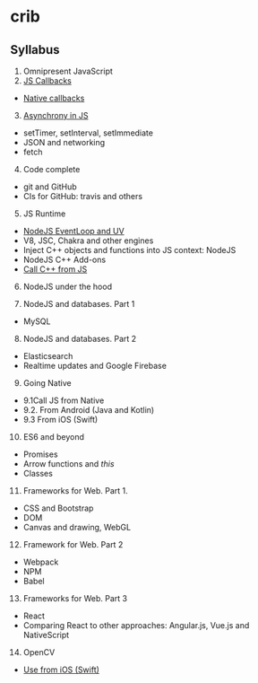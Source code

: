 # crib

## Syllabus
1. Omnipresent JavaScript
2. [JS Callbacks](https://github.com/olegkleiman/crib/blob/master/session2/readme.md)
  * [Native callbacks](https://github.com/olegkleiman/crib/blob/master/session2/nativeCallbacks/readme.md)
3. [Asynchrony in JS](https://github.com/olegkleiman/crib/blob/master/session3/readme.md)
  * setTimer, setInterval, setImmediate
  * JSON and networking
  * fetch
4. Code complete
  + git and GitHub
  + CIs for GitHub: travis and others
5. JS Runtime
  + [NodeJS EventLoop and UV](https://github.com/olegkleiman/crib/blob/master/session5/eventLoop/readme.md)
  + V8, JSC, Chakra and other engines
  + Inject C++ objects and functions into JS context: NodeJS
  + NodeJS C++ Add-ons
  + [Call C++ from JS](https://github.com/olegkleiman/crib/blob/master/session5/cpp/readme.md)
6. NodeJS under the hood

7. NodeJS and databases. Part 1
  + MySQL
8. NodeJS and databases. Part 2
  + Elasticsearch
  + Realtime updates and Google Firebase
9. Going Native
  + 9.1Call JS from Native
  + 9.2. From Android (Java and Kotlin)
  + 9.3 From iOS (Swift)
10. ES6 and beyond
  + Promises
  + Arrow functions and <i>this</i>
  + Classes
11. Frameworks for Web. Part 1.
  + CSS and Bootstrap
  + DOM
  + Canvas and drawing, WebGL
12. Framework for Web. Part 2
  + Webpack
  + NPM
  + Babel
13. Frameworks for Web. Part 3
  + React
  + Comparing React to other approaches: Angular.js, Vue.js and NativeScript
14. OpenCV
   * [Use from iOS (Swift)](https://github.com/olegkleiman/crib/blob/master/session14/iOS/readme.md)
